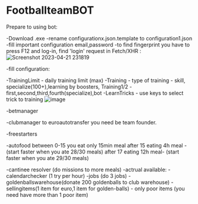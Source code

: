 # FootballteamBOT

Prepare to using bot:

-Download .exe
-rename configurationx.json.template to configuration1.json
-fill important configuration email,password
-to find fingerprint you have to press F12 and log-in, find 'login' request in Fetch/XHR : ![Screenshot 2023-04-21 231819](https://user-images.githubusercontent.com/69644118/233736443-90110ea0-82fe-4549-9729-41ad5cf077a9.png)



-fill configuration:

-TrainingLimit - daily training limit (max)
-Training - type of training - skill, specialize(100+),learning by boosters, Training1/2 - first,second,third,fourth(specialize),bot
-LearnTricks - use keys to select trick to training ![image](https://user-images.githubusercontent.com/69644118/233736699-9c520dc2-5497-43eb-96e7-638621fe87b5.png)

-betmanager

-clubmanager to euroautotransfer you need be team founder.

-freestarters

-autofood
between 0-15 you eat only 15min meal
after 15 eating 4h meal - (start faster when you ate 28/30 meals)
after 17 eating 12h meal- (start faster when you ate 29/30 meals)

-cantinee resolver (do missions to more meals)
-actrual available:
-calendarchecker (1 try per hour)
-jobs (do 3 jobs)
-goldenballswarehouse(donate 200 goldenballs to club warehouse)
-sellingitems(1 item for euro,1 item for golden-balls) - only poor items (you need have more than 1 poor item)
